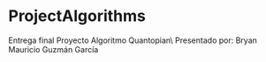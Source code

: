 # ProjectAlgorithms
Entrega final Proyecto Algoritmo Quantopian\\
Presentado por: Bryan Mauricio Guzmán García

